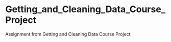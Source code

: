 # Getting_and_Cleaning_Data_Course_Project
Assignment from Getting and Cleaning Data Course Project
